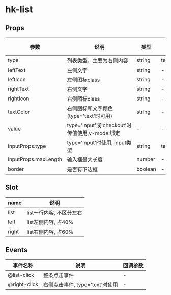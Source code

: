 # hk-list

## Props

| 参数 | 说明 | 类型 | 可选值 | 默认值 |
|--- | --- | --- | --- | --- |
| type | 列表类型，主要为右侧内容 | string | text/input/checkbox | - |
| leftText | 左侧文字 |	string | - | - |
| leftIcon | 左侧图标class | string | - | - |
| rightText | 右侧文字 | string | - | - |
| rightIcon | 右侧图标class | string | - | - |
| textColor | 右侧图标和文字颜色(type='text'时可用) | string | - | - |
| value | type='input'或'checkout'时传值使用,v-model绑定 | - | - | - |
| inputProps.type | type='input'时使用, input类型 | string | text/number/password | text |
| inputProps.maxLength | 输入框最大长度 | number | - | 12 |
| border | 是否有下边框 | boolean | - | false |

## Slot
| name | 说明|
| --- | --- |
| list | list一行内容, 不区分左右 |
| left | list左侧内容, 占40% |
| right | list右侧内容, 占60% |

## Events
| 事件名称 | 说明 |	回调参数 |
|--- | --- | --- |
| @list-click | 整条点击事件 | - |
| @right-click | 右侧点击事件, type='text'时使用 | - |
